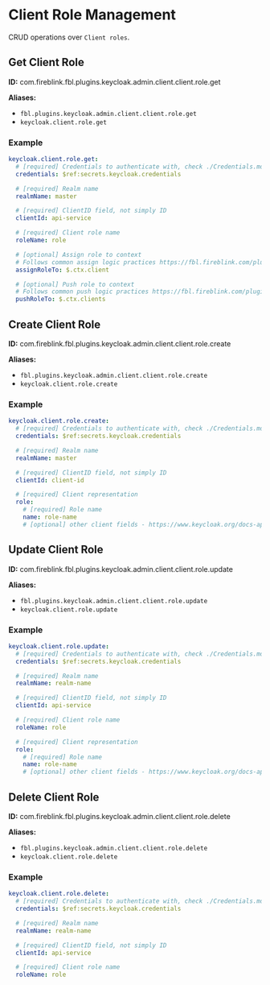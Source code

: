 # Client Role Management

CRUD operations over `Client roles`.

## Get Client Role

**ID:** com.fireblink.fbl.plugins.keycloak.admin.client.client.role.get

**Aliases:**

- `fbl.plugins.keycloak.admin.client.client.role.get`
- `keycloak.client.role.get`

### Example

```yaml
keycloak.client.role.get:
  # [required] Credentials to authenticate with, check ./Credentials.md for more information
  credentials: $ref:secrets.keycloak.credentials

  # [required] Realm name
  realmName: master

  # [required] ClientID field, not simply ID
  clientId: api-service

  # [required] Client role name
  roleName: role

  # [optional] Assign role to context
  # Follows common assign logic practices https://fbl.fireblink.com/plugins/common#assign-to
  assignRoleTo: $.ctx.client

  # [optional] Push role to context
  # Follows common push logic practices https://fbl.fireblink.com/plugins/common#push-to
  pushRoleTo: $.ctx.clients
```

## Create Client Role

**ID:** com.fireblink.fbl.plugins.keycloak.admin.client.client.role.create

**Aliases:**

- `fbl.plugins.keycloak.admin.client.client.role.create`
- `keycloak.client.role.create`

### Example

```yaml
keycloak.client.role.create:
  # [required] Credentials to authenticate with, check ./Credentials.md for more information
  credentials: $ref:secrets.keycloak.credentials

  # [required] Realm name
  realmName: master

  # [required] ClientID field, not simply ID
  clientId: client-id

  # [required] Client representation
  role:
    # [required] Role name
    name: role-name
    # [optional] other client fields - https://www.keycloak.org/docs-api/6.0/rest-api/index.html#_rolerepresentation
```

## Update Client Role

**ID:** com.fireblink.fbl.plugins.keycloak.admin.client.client.role.update

**Aliases:**

- `fbl.plugins.keycloak.admin.client.client.role.update`
- `keycloak.client.role.update`

### Example

```yaml
keycloak.client.role.update:
  # [required] Credentials to authenticate with, check ./Credentials.md for more information
  credentials: $ref:secrets.keycloak.credentials

  # [required] Realm name
  realmName: realm-name

  # [required] ClientID field, not simply ID
  clientId: api-service

  # [required] Client role name
  roleName: role

  # [required] Client representation
  role:
    # [required] Role name
    name: role-name
    # [optional] other client fields - https://www.keycloak.org/docs-api/6.0/rest-api/index.html#_rolerepresentation
```

## Delete Client Role

**ID:** com.fireblink.fbl.plugins.keycloak.admin.client.client.role.delete

**Aliases:**

- `fbl.plugins.keycloak.admin.client.client.role.delete`
- `keycloak.client.role.delete`

### Example

```yaml
keycloak.client.role.delete:
  # [required] Credentials to authenticate with, check ./Credentials.md for more information
  credentials: $ref:secrets.keycloak.credentials

  # [required] Realm name
  realmName: realm-name

  # [required] ClientID field, not simply ID
  clientId: api-service

  # [required] Client role name
  roleName: role
```
